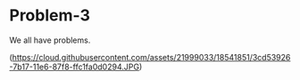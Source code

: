# Problem-3
We all have problems. 

(https://cloud.githubusercontent.com/assets/21999033/18541851/3cd53926-7b17-11e6-87f8-ffc1fa0d0294.JPG)<br/>
